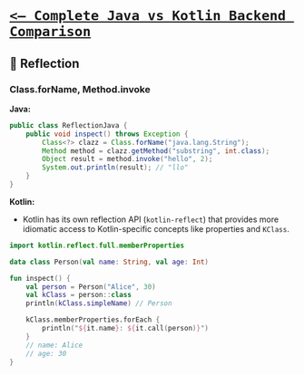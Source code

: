 # [`<— Complete Java vs Kotlin Backend Comparison`](../README.md)

## 🧭 Reflection

### Class.forName, Method.invoke

**Java:**

```java
public class ReflectionJava {
    public void inspect() throws Exception {
        Class<?> clazz = Class.forName("java.lang.String");
        Method method = clazz.getMethod("substring", int.class);
        Object result = method.invoke("hello", 2);
        System.out.println(result); // "llo"
    }
}
```

**Kotlin:**

- Kotlin has its own reflection API (`kotlin-reflect`) that provides more idiomatic access to Kotlin-specific concepts like properties and `KClass`.

```kotlin
import kotlin.reflect.full.memberProperties

data class Person(val name: String, val age: Int)

fun inspect() {
    val person = Person("Alice", 30)
    val kClass = person::class
    println(kClass.simpleName) // Person

    kClass.memberProperties.forEach {
        println("${it.name}: ${it.call(person)}")
    }
    // name: Alice
    // age: 30
}
```
